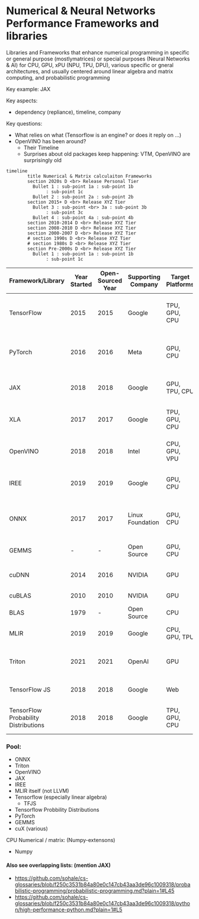# Numerical & Neural Networks Performance Frameworks and libraries

Libraries and Frameworks that enhance numerical programming in specific or general purpose (mostlymatrices) or special purposes (Neural Networks & AI) for CPU, GPU, xPU (NPU, TPU, DPU), various specific or gneral architectures, and usually centered around linear algebra and matrix computing, and probabilistic programming

Key example: JAX

Key aspects:
* dependency (repliance), timeline, company

Key questions:
* What relies on what (Tensorflow is an engine? or does it reply on ...)
* OpenVINO has been around?
    * Their Timeline
    * Surprises about old packages keep happening: VTM, OpenVINO are surprisingly old


```mermaid
timeline
        title Numerical & Matrix calculaiton Frameworks
        section 2020s D <br> Release Personal Tier
          Bullet 1 : sub-point 1a : sub-point 1b
               : sub-point 1c
          Bullet 2 : sub-point 2a : sub-point 2b
        section 2015+ D <br> Release XYZ Tier
          Bullet 3 : sub-point <br> 3a : sub-point 3b
               : sub-point 3c
          Bullet 4 : sub-point 4a : sub-point 4b
        section 2010-2014 D <br> Release XYZ Tier
        section 2008-2010 D <br> Release XYZ Tier
        section 2000-2007 D <br> Release XYZ Tier
        # section 1990s D <br> Release XYZ Tier
        # section 1980s D <br> Release XYZ Tier
        section Pre-2000s D <br> Release XYZ Tier
          Bullet 1 : sub-point 1a : sub-point 1b
               : sub-point 1c
```


| Framework/Library | Year Started | Open-Sourced Year | Supporting Company | Target Platforms                      | Platforms Supported                             | Key Features                                    | Dependencies                                 | Key Differences                               |
|-------------------|--------------|-------------------|--------------------|----------------------------------------|------------------------------------------------|------------------------------------------------|----------------------------------------------|-----------------------------------------------|
| TensorFlow        | 2015         | 2015              | Google             | TPU, GPU, CPU                          | GPU, TPU, CPU: ARM, CPU: Intel, js             | Neural networks, matrix operations, auto-diff  | Numpy, Keras, XLA                            | TensorFlow 2 has eager execution              |
| PyTorch           | 2016         | 2016              | Meta               | GPU, CPU                               | GPU, CPU: ARM, CPU: Intel                      | Neural networks, auto-diff, dynamic computation | Numpy                                         | Dynamic vs. static computation graph          |
| JAX               | 2018         | 2018              | Google             | GPU, TPU, CPU                          | GPU, TPU, CPU: ARM, CPU: Intel, js             | Auto-diff, linear algebra, neural networks     | Numpy, XLA                                    | Focuses on composable function transformations|
| XLA               | 2017         | 2017              | Google             | TPU, GPU, CPU                          | GPU, TPU, CPU: ARM, CPU: Intel                 | Compilation for deep learning models           | TensorFlow, JAX                               | TensorFlow's compiler backend                 |
| OpenVINO          | 2018         | 2018              | Intel              | CPU, GPU, VPU                          | GPU, CPU: Intel, CPU: ARM, VPU                 | Neural networks, inference optimization        | TensorFlow, ONNX                             | Optimized for Intel hardware                  |
| IREE              | 2019         | 2019              | Google             | GPU, CPU                               | GPU, CPU: ARM, CPU: Intel                      | Compilation for ML models                      | MLIR, TensorFlow                             | Focus on deployment on various hardware       |
| ONNX              | 2017         | 2017              | Linux Foundation   | GPU, CPU                               | GPU, CPU: ARM, CPU: Intel                      | Interoperability of AI models                  | -                                             | Model exchange format between frameworks      |
| GEMMS             | -            | -                 | Open Source        | GPU, CPU                               | GPU, CPU: ARM, CPU: Intel                      | Matrix operations                              | -                                             | -                                             |
| cuDNN             | 2014         | 2016              | NVIDIA             | GPU                                    | GPU                                            | Neural networks, deep learning                 | CUDA                                           | Optimized for NVIDIA GPUs                     |
| cuBLAS            | 2010         | 2010              | NVIDIA             | GPU                                    | GPU                                            | BLAS operations                                | CUDA                                           | Optimized for NVIDIA GPUs                     |
| BLAS              | 1979         | -                 | Open Source        | CPU                                    | CPU: ARM, CPU: Intel                           | Basic linear algebra                           | -                                             | -                                             |
| MLIR              | 2019         | 2019              | Google             | CPU, GPU, TPU                          | CPU: ARM, CPU: Intel, GPU, TPU                 | Intermediate representation for compilers      | -                                             | Not tied to any specific framework            |
| Triton            | 2021         | 2021              | OpenAI             | GPU                                    | GPU                                            | Optimized deep learning model deployment       | CUDA                                           | Optimized for GPUs                            |
| TensorFlow JS     | 2018         | 2018              | Google             | Web                                    | js                                             | Neural networks in JavaScript                  | TensorFlow                                    | TensorFlow for JavaScript                     |
| TensorFlow Probability Distributions | 2018 | 2018 | Google | TPU, GPU, CPU | TPU, GPU, CPU: ARM, CPU: Intel | Probabilistic programming, statistical modeling | TensorFlow | Extension for probabilistic programming |

### Pool:
* ONNX
* Triton
* OpenVINO
* JAX
* IREE
* MLIR itself (not LLVM)
* Tensorflow (especially linear algebra)
    * TFJS
* Tensorflow Probbility Distributions
* PyTorch
* GEMMS
* cuX (various)

CPU Numerical / matrix: (Numpy-extensons)
* Numpy

#### Also see overlapping lists: (mention JAX)
* https://github.com/sohale/cs-glossaries/blob/f250c3531b84a80e0c147cb43aa3de96c1009318/probabilistic-programming/probabilistic-programming.md?plain=1#L45
* https://github.com/sohale/cs-glossaries/blob/f250c3531b84a80e0c147cb43aa3de96c1009318/python/high-performance-python.md?plain=1#L5
